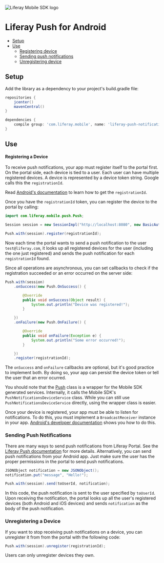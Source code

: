 ![Liferay Mobile SDK logo](https://github.com/liferay/liferay-mobile-sdk/raw/master/logo.png)

# Liferay Push for Android

* [Setup](#setup)
* [Use](#use)
	* [Registering device](#registering-a-device)
	* [Sending push notifications](#sending-push-notifications)
	* [Unregistering device](#unregistering-a-device)

## Setup

Add the library as a dependency to your project's build.gradle file:

```groovy
repositories {
	jcenter()
	mavenCentral()
}

dependencies {
	compile group: 'com.liferay.mobile', name: 'liferay-push-notifications-portlet-android-sdk', version: '6.2.0.+'
}
```

## Use

#### Registering a Device

To receive push notifications, your app must register itself to the portal first. On the portal side, each device is tied to a user. Each user can have multiple registered devices. A device is represented by a device token string. Google calls this the `registrationId`.

Read [Android's documentation](http://developer.android.com/google/gcm/client.html) to learn how to get the `registrationId`.

Once you have the `registrationId` token, you can register the device to the portal by calling:

```java
import com.liferay.mobile.push.Push;

Session session = new SessionImpl("http://localhost:8080", new BasicAuthentication("test@liferay.com", "test"));

Push.with(session).register(registrationId);
```

Now each time the portal wants to send a push notification to the user `test@liferay.com`, it looks up all registered devices for the user (including the one just registered) and sends the push notification for each `registrationId` found.

Since all operations are asynchronous, you can set callbacks to check if the registration succeeded or an error occurred on the server side:

```java
Push.with(session)
	.onSuccess(new Push.OnSuccess() {

		@Override
		public void onSuccess(Object result) {
			System.out.println("Device was registered!");
		}

	})
	.onFailure(new Push.OnFailure() {

		@Override
		public void onFailure(Exception e) {
			System.out.println("Some error occurred!");
		}

	})
	.register(registrationId);
```

The `onSuccess` and `onFailure` callbacks are optional, but it's good practice to implement both. By doing so, your app can persist the device token or tell the user that an error ocurred.

You should note that the [Push](src/main/java/com/liferay/mobile/push/Push.java) class is a wrapper for the Mobile SDK generated services. Internally, it calls the Mobile SDK's `PushNotificationsDeviceService` class. While you can still use `PushNotificationsDeviceService` directly, using the wrapper class is easier.

Once your device is registered, your app must be able to listen for notifications. To do this, you must implement a `BroadcastReceiver` instance in your app. [Android's developer documentation](http://developer.android.com/google/gcm/client.html#sample-receive) shows you how to do this.

### Sending Push Notifications

There are many ways to send push notifications from Liferay Portal. See the [Liferay Push documentation](../README.md) for more details. Alternatively, you can send push notifications from your Android app. Just make sure the user has the proper permissions in the portal to send push notifications.

```java
JSONObject notification = new JSONObject();
notification.put("message", "Hello!");

Push.with(session).send(toUserId, notification);
```

In this code, the push notification is sent to the user specified by `toUserId`. Upon receiving the notification, the portal looks up all the user's registered devices (both Android and iOS devices) and sends `notification` as the body of the push notification.

### Unregistering a Device

If you want to stop receiving push notifications on a device, you can unregister it from from the portal with the following code:

```java
Push.with(session).unregister(registrationId);
```

Users can only unregister devices they own.
